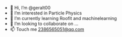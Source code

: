 - 👋 Hi, I’m @geralt00
- 👀 I’m interested in Particle Physics
- 🌱 I’m currently learning Roofit and machinelearning
- 💞️ I’m looking to collaborate on ...
- 📫 Touch me 2386565051@qq.com

<!---
geralt00/geralt00 is a ✨ special ✨ repository because its `README.md` (this file) appears on your GitHub profile.
You can click the Preview link to take a look at your changes.
--->

